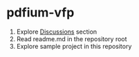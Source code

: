 # pdfium-vfp

1. Explore [Discussions](../../../discussions) section
2. Read readme.md in the repository root
3. Explore sample project in this repository
